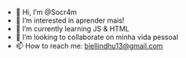 - 👋 Hi, I’m @Socr4m
- 👀 I’m interested in aprender mais!
- 🌱 I’m currently learning JS & HTML
- 💞️ I’m looking to collaborate on minha vida pessoal 
- 📫 How to reach me: biellindhu13@gmail.com

<!---
Socr4m/Socr4m is a ✨ special ✨ repository because its `README.md` (this file) appears on your GitHub profile.
You can click the Preview link to take a look at your changes.
--->
